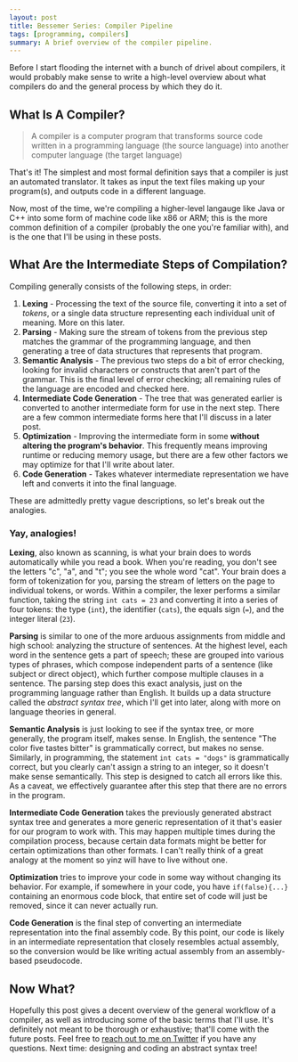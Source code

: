 ```yaml
---
layout: post
title: Bessemer Series: Compiler Pipeline
tags: [programming, compilers]
summary: A brief overview of the compiler pipeline.
---
```

Before I start flooding the internet with a bunch of drivel about compilers, it would probably make sense to write a high-level overview about what compilers do and the general process by which they do it.

## What Is A Compiler?
> A compiler is a computer program that transforms source code written in a programming language (the source language) into another computer language (the target language)

That's it!  The simplest and most formal definition says that a compiler is just an automated translator.  It takes as input the text files making up your program(s), and outputs code in a different language.

Now, most of the time, we're compiling a higher-level langauge like Java or C++ into some form of machine code like x86 or ARM; this is the more common definition of a compiler (probably the one you're familiar with), and is the one that I'll be using in these posts.

## What Are the Intermediate Steps of Compilation?
Compiling generally consists of the following steps, in order:

1. **Lexing** - Processing the text of the source file, converting it into a set of _tokens_, or a single data structure representing each individual unit of meaning.  More on this later.
2. **Parsing** - Making sure the stream of tokens from the previous step matches the grammar of the programming language, and then generating a tree of data structures that represents that program.
3. **Semantic Analysis** - The previous two steps do a bit of error checking, looking for invalid characters or constructs that aren't part of the grammar.  This is the final level of error checking; all remaining rules of the language are encoded and checked here.
4. **Intermediate Code Generation** - The tree that was generated earlier is converted to another intermediate form for use in the next step.  There are a few common intermediate forms here that I'll discuss in a later post.
5. **Optimization** - Improving the intermediate form in some **without altering the program's behavior**.  This frequently means improving runtime or reducing memory usage, but there are a few other factors we may optimize for that I'll write about later.
6. **Code Generation** - Takes whatever intermediate representation we have left and converts it into the final language.

These are admittedly pretty vague descriptions, so let's break out the analogies.

### Yay, analogies!

**Lexing**, also known as scanning, is what your brain does to words automatically while you read a book.  When you're reading, you don't see the letters "c", "a", and "t"; you see the whole word "cat".  Your brain does a form of tokenization for you, parsing the stream of letters on the page to individual tokens, or words.  Within a compiler, the lexer performs a similar function, taking the string `int cats = 23` and converting it into a series of four tokens: the type (`int`), the identifier (`cats`), the equals sign (`=`), and the integer literal (`23`).

**Parsing** is similar to one of the more arduous assignments from middle and high school: analyzing the structure of sentences.  At the highest level, each word in the sentence gets a part of speech; these are grouped into various types of phrases, which compose independent parts of a sentence (like subject or direct object), which further compose multiple clauses in a sentence.  The parsing step does this exact analysis, just on the programming language rather than English.  It builds up a data structure called the _abstract syntax tree_, which I'll get into later, along with more on language theories in general.

**Semantic Analysis** is just looking to see if the syntax tree, or more generally, the program itself, makes sense.  In English, the sentence "The color five tastes bitter" is grammatically correct, but makes no sense.  Similarly, in programming, the statement `int cats = "dogs"` is grammatically correct, but you clearly can't assign a string to an integer, so it doesn't make sense semantically.  This step is designed to catch all errors like this.  As a caveat, we effectively guarantee after this step that there are no errors in the program.

**Intermediate Code Generation** takes the previously generated abstract syntax tree and generates a more generic representation of it that's easier for our program to work with.  This may happen multiple times during the compilation process, because certain data formats might be better for certain optimizations than other formats.  I can't really think of a great analogy at the moment so yinz will have to live without one.

**Optimization** tries to improve your code in some way without changing its behavior.  For example, if somewhere in your code, you have `if(false){...}` containing an enormous code block, that entire set of code will just be removed, since it can never actually run.  

**Code Generation** is the final step of converting an intermediate representation into the final assembly code.  By this point, our code is likely in an intermediate representation that closely resembles actual assembly, so the conversion would be like writing actual assembly from an assembly-based pseudocode.

## Now What?
Hopefully this post gives a decent overview of the general workflow of a compiler, as well as introducing some of the basic terms that I'll use.  It's definitely not meant to be thorough or exhaustive; that'll come with the future posts.  Feel free to [reach out to me on Twitter](https://twitter.com/joelroggeman) if you have any questions.  Next time: designing and coding an abstract syntax tree!
